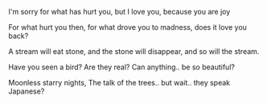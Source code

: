 I'm sorry for what
has hurt you, but I love you,
because you are joy

For what hurt you then,
for what drove you to madness,
does it love you back?

A stream will eat stone, 
and the stone will disappear, 
and so will the stream.

Have you seen a bird?
Are they real? Can anything.. 
be so beautiful?

Moonless starry nights, 
The talk of the trees.. but wait.. 
they speak Japanese?


